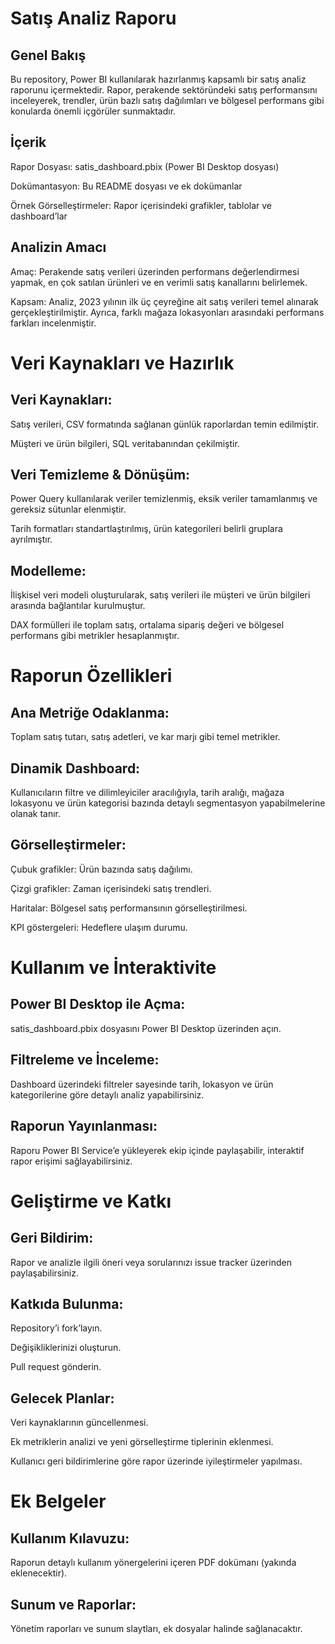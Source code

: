 # Satış Analiz Raporu
## Genel Bakış
Bu repository, Power BI kullanılarak hazırlanmış kapsamlı bir satış analiz raporunu içermektedir. Rapor, perakende sektöründeki satış performansını inceleyerek, trendler, ürün bazlı satış dağılımları ve bölgesel performans gibi konularda önemli içgörüler sunmaktadır.

## İçerik
Rapor Dosyası: satis_dashboard.pbix (Power BI Desktop dosyası)

Dokümantasyon: Bu README dosyası ve ek dokümanlar

Örnek Görselleştirmeler: Rapor içerisindeki grafikler, tablolar ve dashboard’lar

## Analizin Amacı
Amaç: Perakende satış verileri üzerinden performans değerlendirmesi yapmak, en çok satılan ürünleri ve en verimli satış kanallarını belirlemek.

Kapsam: Analiz, 2023 yılının ilk üç çeyreğine ait satış verileri temel alınarak gerçekleştirilmiştir. Ayrıca, farklı mağaza lokasyonları arasındaki performans farkları incelenmiştir.

# Veri Kaynakları ve Hazırlık
## Veri Kaynakları:

Satış verileri, CSV formatında sağlanan günlük raporlardan temin edilmiştir.

Müşteri ve ürün bilgileri, SQL veritabanından çekilmiştir.

## Veri Temizleme & Dönüşüm:

Power Query kullanılarak veriler temizlenmiş, eksik veriler tamamlanmış ve gereksiz sütunlar elenmiştir.

Tarih formatları standartlaştırılmış, ürün kategorileri belirli gruplara ayrılmıştır.

## Modelleme:

İlişkisel veri modeli oluşturularak, satış verileri ile müşteri ve ürün bilgileri arasında bağlantılar kurulmuştur.

DAX formülleri ile toplam satış, ortalama sipariş değeri ve bölgesel performans gibi metrikler hesaplanmıştır.

# Raporun Özellikleri
## Ana Metriğe Odaklanma:

Toplam satış tutarı, satış adetleri, ve kar marjı gibi temel metrikler.

## Dinamik Dashboard:

Kullanıcıların filtre ve dilimleyiciler aracılığıyla, tarih aralığı, mağaza lokasyonu ve ürün kategorisi bazında detaylı segmentasyon yapabilmelerine olanak tanır.

## Görselleştirmeler:

Çubuk grafikler: Ürün bazında satış dağılımı.

Çizgi grafikler: Zaman içerisindeki satış trendleri.

Haritalar: Bölgesel satış performansının görselleştirilmesi.

KPI göstergeleri: Hedeflere ulaşım durumu.

# Kullanım ve İnteraktivite
## Power BI Desktop ile Açma:

satis_dashboard.pbix dosyasını Power BI Desktop üzerinden açın.

## Filtreleme ve İnceleme:

Dashboard üzerindeki filtreler sayesinde tarih, lokasyon ve ürün kategorilerine göre detaylı analiz yapabilirsiniz.

## Raporun Yayınlanması:

Raporu Power BI Service’e yükleyerek ekip içinde paylaşabilir, interaktif rapor erişimi sağlayabilirsiniz.

# Geliştirme ve Katkı
## Geri Bildirim:

Rapor ve analizle ilgili öneri veya sorularınızı issue tracker üzerinden paylaşabilirsiniz.

## Katkıda Bulunma:

Repository’i fork’layın.

Değişikliklerinizi oluşturun.

Pull request gönderin.

## Gelecek Planlar:

Veri kaynaklarının güncellenmesi.

Ek metriklerin analizi ve yeni görselleştirme tiplerinin eklenmesi.

Kullanıcı geri bildirimlerine göre rapor üzerinde iyileştirmeler yapılması.

# Ek Belgeler
## Kullanım Kılavuzu:

Raporun detaylı kullanım yönergelerini içeren PDF dokümanı (yakında eklenecektir).

## Sunum ve Raporlar:

Yönetim raporları ve sunum slaytları, ek dosyalar halinde sağlanacaktır.
